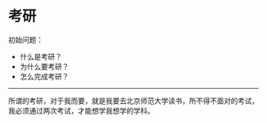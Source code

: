 # 考研

初始问题：

- 什么是考研？
- 为什么要考研？
- 怎么完成考研？

----

所谓的考研，对于我而要，就是我要去北京师范大学读书，所不得不面对的考试，我必须通过两次考试，才能想学我想学的学科。

